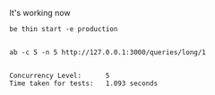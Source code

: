 It's working now

    be thin start -e production


    ab -c 5 -n 5 http://127.0.0.1:3000/queries/long/1


    Concurrency Level:      5
    Time taken for tests:   1.093 seconds
